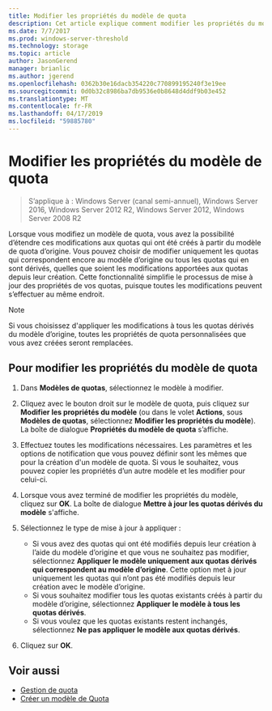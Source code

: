 ```yaml
---
title: Modifier les propriétés du modèle de quota
description: Cet article explique comment modifier les propriétés du modèle de quota pour étendre les modifications aux quotas créés à partir du modèle de quota d’origine
ms.date: 7/7/2017
ms.prod: windows-server-threshold
ms.technology: storage
ms.topic: article
author: JasonGerend
manager: brianlic
ms.author: jgerend
ms.openlocfilehash: 0362b30e16dacb354220c770899195240f3e19ee
ms.sourcegitcommit: 0d0b32c8986ba7db9536e0b8648d4ddf9b03e452
ms.translationtype: MT
ms.contentlocale: fr-FR
ms.lasthandoff: 04/17/2019
ms.locfileid: "59885780"
---
```

# <a name="edit-quota-template-properties"></a>Modifier les propriétés du modèle de quota

> S’applique à : Windows Server (canal semi-annuel), Windows Server 2016, Windows Server 2012 R2, Windows Server 2012, Windows Server 2008 R2

Lorsque vous modifiez un modèle de quota, vous avez la possibilité d’étendre ces modifications aux quotas qui ont été créés à partir du modèle de quota d’origine. Vous pouvez choisir de modifier uniquement les quotas qui correspondent encore au modèle d’origine ou tous les quotas qui en sont dérivés, quelles que soient les modifications apportées aux quotas depuis leur création. Cette fonctionnalité simplifie le processus de mise à jour des propriétés de vos quotas, puisque toutes les modifications peuvent s’effectuer au même endroit.

> [!Note]
> Si vous choisissez d'appliquer les modifications à tous les quotas dérivés du modèle d’origine, toutes les propriétés de quota personnalisées que vous avez créées seront remplacées.

## <a name="to-edit-quota-template-properties"></a>Pour modifier les propriétés du modèle de quota

1.  Dans **Modèles de quotas**, sélectionnez le modèle à modifier.

2.  Cliquez avec le bouton droit sur le modèle de quota, puis cliquez sur **Modifier les propriétés du modèle** (ou dans le volet **Actions**, sous **Modèles de quotas**, sélectionnez **Modifier les propriétés du modèle**). La boîte de dialogue **Propriétés du modèle de quota** s’affiche.

3.  Effectuez toutes les modifications nécessaires. Les paramètres et les options de notification que vous pouvez définir sont les mêmes que pour la création d'un modèle de quota. Si vous le souhaitez, vous pouvez copier les propriétés d’un autre modèle et les modifier pour celui-ci.

4.  Lorsque vous avez terminé de modifier les propriétés du modèle, cliquez sur **OK**. La boîte de dialogue **Mettre à jour les quotas dérivés du modèle** s'affiche.

5.  Sélectionnez le type de mise à jour à appliquer :

    -   Si vous avez des quotas qui ont été modifiés depuis leur création à l’aide du modèle d’origine et que vous ne souhaitez pas modifier, sélectionnez **Appliquer le modèle uniquement aux quotas dérivés qui correspondent au modèle d’origine**. Cette option met à jour uniquement les quotas qui n’ont pas été modifiés depuis leur création avec le modèle d’origine.
    -   Si vous souhaitez modifier tous les quotas existants créés à partir du modèle d’origine, sélectionnez **Appliquer le modèle à tous les quotas dérivés**.
    -   Si vous voulez que les quotas existants restent inchangés, sélectionnez **Ne pas appliquer le modèle aux quotas dérivés**.

6.  Cliquez sur **OK**.

## <a name="see-also"></a>Voir aussi

-   [Gestion de quota](quota-management.md)
-   [Créer un modèle de Quota](create-quota-template.md)


